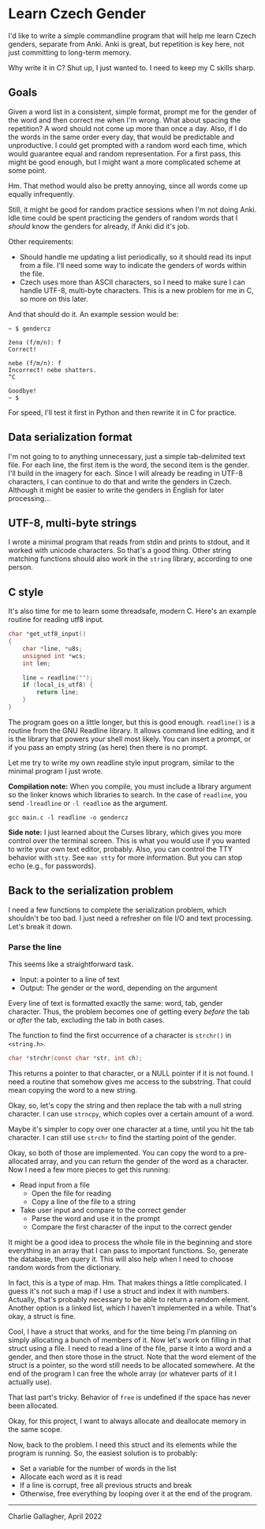 # Learn Czech Gender
I'd like to write a simple commandline program that will help me learn Czech
genders, separate from Anki. Anki is great, but repetition is key here, not just
committing to long-term memory. 

Why write it in C? Shut up, I just wanted to. I need to keep my C skills sharp. 

## Goals
Given a word list in a consistent, simple format, prompt me for the gender of
the word and then correct me when I'm wrong. What about spacing the repetition?
A word should not come up more than once a day. Also, if I do the words in the
same order every day, that would be predictable and unproductive. I could get
prompted with a random word each time, which would guarantee equal and random
representation. For a first pass, this might be good enough, but I might want a
more complicated scheme at some point. 

Hm. That method would also be pretty annoying, since all words come up equally
infrequently. 

Still, it might be good for random practice sessions when I'm not doing Anki.
Idle time could be spent practicing the genders of random words that I _should_
know the genders for already, if Anki did it's job. 

Other requirements: 

- Should handle me updating a list periodically, so it should read its input
  from a file. I'll need some way to indicate the genders of words within the
file. 
- Czech uses more than ASCII characters, so I need to make sure I can handle
  UTF-8, multi-byte characters. This is a new problem for me in C, so more on
this later. 

And that should do it. An example session would be:

```
~ $ gendercz

žena (f/m/n): f
Correct!

nebe (f/m/n): f
Incorrect! nebe shatters. 
^C

Goodbye!
~ $ 
```

For speed, I'll test it first in Python and then rewrite it in C for practice. 

## Data serialization format
I'm not going to to anything unnecessary, just a simple tab-delimited text file.
For each line, the first item is the word, the second item is the gender. I'll
build in the imagery for each. Since I will already be reading in UTF-8
characters, I can continue to do that and write the genders in Czech. Although
it might be easier to write the genders in English for later processing... 


## UTF-8, multi-byte strings
I wrote a minimal program that reads from stdin and prints to stdout, and it
worked with unicode characters. So that's a good thing. Other string matching
functions should also work in the `string` library, according to one person. 


## C style
It's also time for me to learn some threadsafe, modern C. Here's an example
routine for reading utf8 input. 

```c
char *get_utf8_input()
{
    char *line, *u8s;
    unsigned int *wcs;
    int len;

    line = readline("");
    if (local_is_utf8) {
        return line;
    }
}
```

The program goes on a little longer, but this is good enough. `readline()` is a
routine from the GNU Readline library. It allows command line editing, and it is
the library that powers your shell most likely. You can insert a prompt, or if
you pass an empty string (as here) then there is no prompt. 

Let me try to write my own readline style input program, similar to the minimal
program I just wrote. 

**Compilation note:** When you compile, you must include a library argument so
the linker knows which libraries to search. In the case of `readline`, you send
`-lreadline` or `-l readline` as the argument. 

```
gcc main.c -l readline -o gendercz
```

**Side note:** I just learned about the Curses library, which gives you more
control over the terminal screen. This is what you would use if you wanted to
write your own text editor, probably. Also, you can control the TTY behavior
with `stty`. See `man stty` for more information. But you can stop echo (e.g.,
for passwords). 



## Back to the serialization problem
I need a few functions to complete the serialization problem, which shouldn't be
too bad. I just need a refresher on file I/O and text processing. Let's break it
down. 

### Parse the line
This seems like a straightforward task.

- Input: a pointer to a line of text
- Output: The gender or the word, depending on the argument

Every line of text is formatted exactly the same: word, tab, gender character.
Thus, the problem becomes one of getting every _before_ the tab or _after_ the
tab, excluding the tab in both cases. 


The function to find the first occurrence of a character is `strchr()` in
`<string.h>`. 

```c
char *strchr(const char *str, int ch);
```

This returns a pointer to that character, or a NULL pointer if it is not found.
I need a routine that somehow gives me access to the substring. That could mean
copying the word to a new string. 

Okay, so, let's copy the string and then replace the tab with a null string
character. I can use `strncpy`, which copies over a certain amount of a word. 

Maybe it's simpler to copy over one character at a time, until you hit the tab
character. I can still use `strchr` to find the starting point of the gender. 


Okay, so both of those are implemented. You can copy the word to a pre-allocated
array, and you can return the gender of the word as a character. Now I need a
few more pieces to get this running:

- Read input from a file
  - Open the file for reading
  - Copy a line of the file to a string
- Take user input and compare to the correct gender
  - Parse the word and use it in the prompt
  - Compare the first character of the input to the correct gender

It might be a good idea to process the whole file in the beginning and store
everything in an array that I can pass to important functions. So, generate the
database, then query it. This will also help when I need to choose random words
from the dictionary. 

In fact, this is a type of map. Hm. That makes things a little complicated. I
guess it's not such a map if I use a struct and index it with numbers. Actually,
that's probably necessary to be able to return a random element. Another option
is a linked list, which I haven't implemented in a while. That's okay, a struct
is fine. 

Cool, I have a struct that works, and for the time being I'm planning on simply
allocating a bunch of members of it. Now let's work on filling in that struct
using a file. I need to read a line of the file, parse it into a word and a
gender, and then store those in the struct. Note that the word element of the
struct is a pointer, so the word still needs to be allocated somewhere. At the
end of the program I can free the whole array (or whatever parts of it I
actually use). 

That last part's tricky. Behavior of `free` is undefined if the space has never
been allocated.

Okay, for this project, I want to always allocate and deallocate memory in the
same scope. 

Now, back to the problem. I need this struct and its elements while the program
is running. So, the easiest solution is to probably: 

- Set a variable for the number of words in the list
- Allocate each word as it is read
- If a line is corrupt, free all previous structs and break
- Otherwise, free everything by looping over it at the end of the program. 

---

Charlie Gallagher, April 2022
